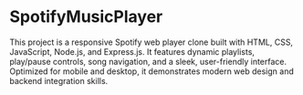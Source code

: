 # SpotifyMusicPlayer
 This project is a responsive Spotify web player clone built with HTML, CSS, JavaScript, Node.js, and Express.js. It features dynamic playlists, play/pause controls, song navigation, and a sleek, user-friendly interface. Optimized for mobile and desktop, it demonstrates modern web design and backend integration skills.
